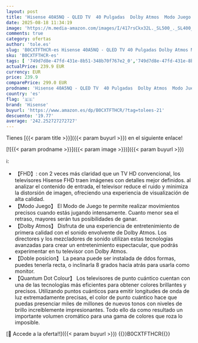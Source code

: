 ```yaml
---
layout: post
title: 'Hisense 40A5NQ - QLED TV  40 Pulgadas  Dolby Atmos  Modo Juego  Entrada Tipo C  Peana con Doble posición  función Compartir en el televisor  DVB-T2  Auto ordenación Canales TDT  Nuevo 2024 '
date: 2025-08-18 11:34:19
image: 'https://m.media-amazon.com/images/I/417rsCkx32L._SL500_._SL400_.jpg'
comments: true
category: ofertas
author: 'tole.es'
slug: 'B0CXTFTHCR-es Hisense 40A5NQ - QLED TV 40 Pulgadas Dolby Atmos Modo...'
sku: 'B0CXTFTHCR-es'
tags: [ '749d7d8e-47fd-431e-8b51-348b70f767e2_0','749d7d8e-47fd-431e-8b51-348b70f767e2_101','749d7d8e-47fd-431e-8b51-348b70f767e2_7201','Arborist Merchandising Root','Electrónica','Los favoritos de nuestros clientes: Electrónica','Self Service','Special Features Stores','TV, vídeo y home cinema','TVs QLED','Televisores','hisense','televisor','🇪🇸', ]
actualPrice: 239.9 EUR
currency: EUR
price: 239.9
comparePrice: 299.0 EUR
prodname: 'Hisense 40A5NQ - QLED TV  40 Pulgadas  Dolby Atmos  Modo Juego  Entrada Tipo C  Peana con Doble posición  función Compartir en el televisor  DVB-T2  Auto ordenación Canales TDT  Nuevo 2024 '
country: 'es'
flag: '🇪🇸'
brand: 'Hisense'
buyurl: 'https://www.amazon.es/dp/B0CXTFTHCR/?tag=tolees-21'
descuento: '19.77'
average: '242.252727272727'
---
```


Tienes [{{< param title >}}]({{< param buyurl >}}) en el siguiente enlace!

[![{{< param prodname >}}]({{< param image >}})]({{< param buyurl >}})

ℹ️:

- 【FHD】: con 2 veces más claridad que un TV HD convencional, los televisores Hisense FHD traen imágenes con detalles mejor definidos. al analizar el contenido de entrada, el televisor reduce el ruido y minimiza la distorsión de imagen, ofreciendo una experiencia de visualización de alta calidad.
- 【Modo Juego】 El Modo de Juego te permite realizar movimientos precisos cuando estás jugando intensamente. Cuanto menor sea el retraso, mayores serán tus posibilidades de ganar.
- 【Dolby Atmos】 Disfruta de una experiencia de entretenimiento de primera calidad con el sonido envolvente de Dolby Atmos. Los directores y los mezcladores de sonido utilizan estas tecnologías avanzadas para crear un entretenimiento espectacular, que podrás experimentar en tu televisor con Dolby Atmos.
- 【Doble posicion】 La peana puede ser instalada de ddos formas, puedes tenerla recta, o inclinarla 8 grados hacia atrás para usarla como monitor.
- 【Quantum Dot Colour】 Los televisores de punto cuántico cuentan con una de las tecnologías más eficientes para obtener colores brillantes y precisos. Utilizando puntos cuánticos para emitir longitudes de onda de luz extremadamente precisas, el color de punto cuántico hace que puedas presenciar miles de millones de nuevos tonos con niveles de brillo increíblemente impresionantes. Todo ello da como resultado un importante volumen cromático para una gama de colores que roza lo imposible.

[🛒 Accede a la oferta!!]({{< param buyurl >}})
{{<world>}}B0CXTFTHCR{{</world>}}
